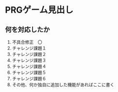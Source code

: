 # PRGゲーム見出し
## 何を対応したか

1. 不具合修正　〇
1. チャレンジ課題１　
1. チャレンジ課題２
1. チャレンジ課題３
1. チャレンジ課題４
1. チャレンジ課題５
1. チャレンジ課題６
1. その他、何か独自に追加した機能があればここに書く
